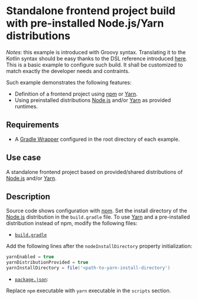 # Standalone frontend project build with pre-installed Node.js/Yarn distributions

_Notes_: this example is introduced with Groovy syntax. Translating it to the Kotlin syntax should be easy thanks to the
DSL reference introduced [here][dsl-reference]. This is a basic example to configure such build. It shall be customized
to match exactly the developer needs and contraints.

Such example demonstrates the following features:

- Definition of a frontend project using [npm][npm] or [Yarn][yarn].
- Using preinstalled distributions [Node.js][nodejs] and/or [Yarn][yarn] as provided runtimes.

## Requirements

- A [Gradle Wrapper][gradle-wrapper] configured in the root directory of each example.

## Use case

A standalone frontend project based on provided/shared distributions of [Node.js][nodejs] and/or [Yarn][yarn].

## Description

Source code shows configuration with [npm][npm]. Set the install directory of the [Node.js][nodejs] distribution in the
`build.gradle` file. To use [Yarn][yarn] and a pre-installed distribution instead of npm, modify the following files:

- [`build.gradle`](build.gradle)

Add the following lines after the `nodeInstallDirectory` property initialization:

```groovy
yarnEnabled = true
yarnDistributionProvided = true
yarnInstallDirectory = file('<path-to-yarn-install-directory')
```

- [`package.json`](package.json):

Replace `npm` executable with `yarn` executable in the `scripts` section.

[dsl-reference]: <../../README.md#dsl-reference> (DSL reference)
[gradle-wrapper]: <https://docs.gradle.org/current/userguide/gradle_wrapper.html> (Gradle Wrapper)
[nodejs]: <https://nodejs.org/> (Node.js)
[npm]: <https://www.npmjs.com/> (npm)
[yarn]: <https://yarnpkg.com/> (Yarn)
